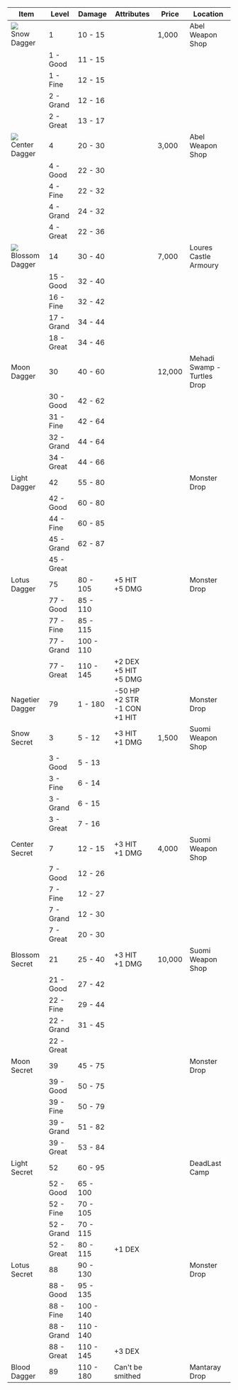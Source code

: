 | Item | Level | Damage | Attributes | Price | Location |
|-|-|-|-|-|-|
| <img src="../../images/sprites/dirk.png"/> <br> Snow Dagger | 1 | 10 - 15 | | 1,000 | Abel Weapon Shop |
| | 1 - Good | 11 - 15 | | | |
| | 1 - Fine | 12 - 15 | | | |
| | 2 - Grand | 12 - 16 | | | |
| | 2 - Great | 13 - 17 | | | |
| <img src="../../images/sprites/center_dagger.png"/> <br> Center Dagger | 4 | 20 - 30 | | 3,000 | Abel Weapon Shop |
| | 4 - Good | 22 - 30 | | | |
| | 4 - Fine | 22 - 32 | | | |
| | 4 - Grand | 24 - 32 | | | |
| | 4 - Great | 22 - 36 | | | |
| <img src="../../images/sprites/blossom_dagger.png"/> <br> Blossom Dagger | 14 | 30 - 40 | | 7,000 | Loures Castle Armoury |
| | 15 - Good | 32 - 40 | | | |
| | 16 - Fine | 32 - 42 | | | |
| | 17 - Grand | 34 - 44 | | | |
| | 18 - Great | 34 - 46 | | | |
| Moon Dagger | 30 | 40 - 60 | | 12,000 | Mehadi Swamp - Turtles Drop |
| | 30 - Good | 42 - 62 | | | |
| | 31 - Fine | 42 - 64 | | | |
| | 32 - Grand | 44 - 64 | | | |
| | 34 - Great | 44 - 66 | | | |
| Light Dagger | 42 | 55 - 80 | | | Monster Drop |
| | 42 - Good | 60 - 80 | | | |
| | 44 - Fine | 60 - 85 | | | |
| | 45 - Grand | 62 - 87 | | | |
| | 45 - Great | | | | |
| Lotus Dagger | 75 | 80 - 105 | +5 HIT <br> +5 DMG | | Monster Drop |
| | 77 - Good | 85 - 110 | | | |
| | 77 - Fine | 85 - 115 | | | |
| | 77 - Grand | 100 - 110 | | | |
| | 77 - Great | 110 - 145 | +2 DEX <br> +5 HIT <br> +5 DMG | | |
| Nagetier Dagger | 79 | 1 - 180 | -50 HP <br> +2 STR <br> -1 CON <br> +1 HIT | | Monster Drop  |
| Snow Secret | 3 | 5 - 12 | +3 HIT <br> +1 DMG | 1,500 | Suomi Weapon Shop |
| | 3 - Good | 5 - 13 | | | |
| | 3 - Fine | 6 - 14 | | | |
| | 3 - Grand | 6 - 15 | | | |
| | 3 - Great | 7 - 16 | | | |
| Center Secret | 7 | 12 - 15 | +3 HIT <br> +1 DMG | 4,000 | Suomi Weapon Shop |
| | 7 - Good | 12 - 26 | | | |
| | 7 - Fine | 12 - 27 | | | |
| | 7 - Grand | 12 - 30 | | | |
| | 7 - Great | 20 - 30 | | | |
| Blossom Secret | 21 | 25 - 40 | +3 HIT <br> +1 DMG | 10,000 | Suomi Weapon Shop |
| | 21 - Good | 27 - 42 | | | |
| | 22 - Fine | 29 - 44 | | | |
| | 22 - Grand | 31 - 45 | | | |
| | 22 - Great | | | | |
| Moon Secret | 39 | 45 - 75 | | | Monster Drop |
| | 39 - Good | 50 - 75 | | | |
| | 39 - Fine | 50 - 79 | | | |
| | 39 - Grand | 51 - 82 | | | |
| | 39 - Great | 53 - 84 | | | |
| Light Secret | 52 | 60 - 95 | | | DeadLast Camp |
| | 52 - Good  | 65 - 100 | | | |
| | 52 - Fine  | 70 - 105 | | | |
| | 52 - Grand | 70 - 115 | | | |
| | 52 - Great | 80 - 115 | +1 DEX | | |
| Lotus Secret | 88 | 90 - 130 | | | Monster Drop |
| | 88 - Good | 95 - 135 | | | |
| | 88 - Fine | 100 - 140 | | | |
| | 88 - Grand | 110 - 140 | | | |
| | 88 - Great | 110 - 145 | +3 DEX | | |
| Blood Dagger | 89 | 110 - 180 | Can't be smithed | | Mantaray Drop |

